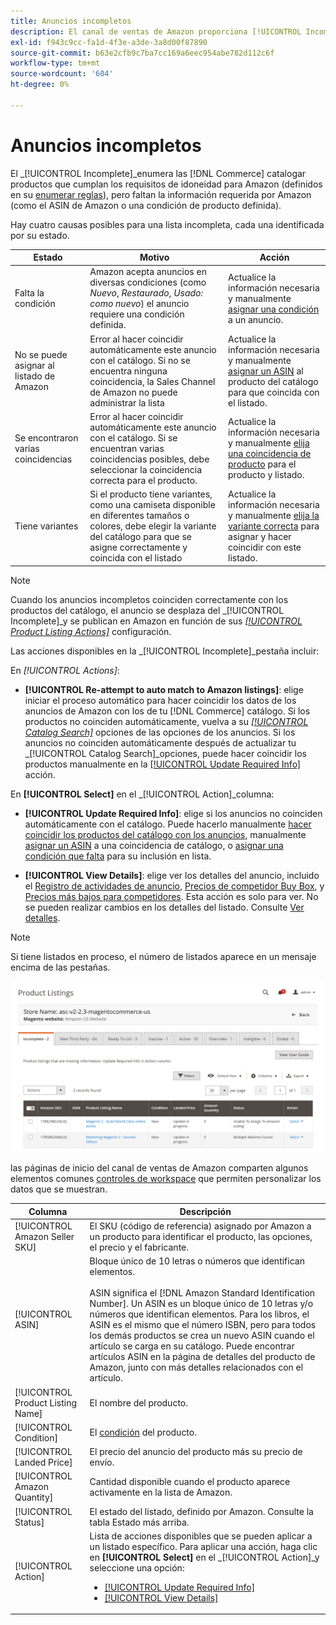 ```yaml
---
title: Anuncios incompletos
description: El canal de ventas de Amazon proporciona [!UICONTROL Incomplete] para ayudarte a identificar y cumplir los requisitos para tus anuncios de Amazon incompletos.
exl-id: f943c9cc-fa1d-4f3e-a3de-3a8d00f87890
source-git-commit: b63e2cfb9c7ba7cc169a6eec954abe782d112c6f
workflow-type: tm+mt
source-wordcount: '604'
ht-degree: 0%

---
```


# Anuncios incompletos

El _[!UICONTROL Incomplete]_enumera las [!DNL Commerce] catalogar productos que cumplan los requisitos de idoneidad para Amazon (definidos en su [enumerar reglas](./listing-rules.md)), pero faltan la información requerida por Amazon (como el ASIN de Amazon o una condición de producto definida).

Hay cuatro causas posibles para una lista incompleta, cada una identificada por su estado.

| Estado | Motivo | Acción |
|--- |--- |--- |
| Falta la condición | Amazon acepta anuncios en diversas condiciones (como _Nuevo_, _Restaurado_, _Usado: como nuevo_) el anuncio requiere una condición definida. | Actualice la información necesaria y manualmente [asignar una condición](./amazon-manually-update-incomplete-listing.md#update-required-info-missing-condition) a un anuncio. |
| No se puede asignar al listado de Amazon | Error al hacer coincidir automáticamente este anuncio con el catálogo. Si no se encuentra ninguna coincidencia, la Sales Channel de Amazon no puede administrar la lista | Actualice la información necesaria y manualmente [asignar un ASIN](./amazon-manually-update-incomplete-listing.md#update-required-info-unable-to-assign-to-amazon-listing) al producto del catálogo para que coincida con el listado. |
| Se encontraron varias coincidencias | Error al hacer coincidir automáticamente este anuncio con el catálogo. Si se encuentran varias coincidencias posibles, debe seleccionar la coincidencia correcta para el producto. | Actualice la información necesaria y manualmente [elija una coincidencia de producto](./amazon-manually-update-incomplete-listing.md#update-required-info-multiple-matches-found) para el producto y listado. |
| Tiene variantes | Si el producto tiene variantes, como una camiseta disponible en diferentes tamaños o colores, debe elegir la variante del catálogo para que se asigne correctamente y coincida con el listado | Actualice la información necesaria y manualmente [elija la variante correcta](./amazon-manually-update-incomplete-listing.md#update-required-info-has-variants) para asignar y hacer coincidir con este listado. |

>[!NOTE]
>Cuando los anuncios incompletos coinciden correctamente con los productos del catálogo, el anuncio se desplaza del _[!UICONTROL Incomplete]_y se publican en Amazon en función de sus [_[!UICONTROL Product Listing Actions]_](./product-listing-actions.md) configuración.

Las acciones disponibles en la _[!UICONTROL Incomplete]_pestaña incluir:

En _[!UICONTROL Actions]_:

- **[!UICONTROL Re-attempt to auto match to Amazon listings]**: elige iniciar el proceso automático para hacer coincidir los datos de los anuncios de Amazon con los de tu [!DNL Commerce] catálogo. Si los productos no coinciden automáticamente, vuelva a su [_[!UICONTROL Catalog Search]_](./catalog-search.md) opciones de las opciones de los anuncios. Si los anuncios no coinciden automáticamente después de actualizar tu _[!UICONTROL Catalog Search]_opciones, puede hacer coincidir los productos manualmente en la [[!UICONTROL Update Required Info]](./amazon-manually-update-incomplete-listing.md#update-required-info-multiple-matches-found) acción.

En **[!UICONTROL Select]** en el _[!UICONTROL Action]_columna:

- **[!UICONTROL Update Required Info]**: elige si los anuncios no coinciden automáticamente con el catálogo. Puede hacerlo manualmente [hacer coincidir los productos del catálogo con los anuncios](./amazon-manually-update-incomplete-listing.md#update-required-info-multiple-matches-found), manualmente [asignar un ASIN](./amazon-manually-update-incomplete-listing.md#update-required-info-unable-to-assign-to-amazon-listing) a una coincidencia de catálogo, o [asignar una condición que falta](./amazon-manually-update-incomplete-listing.md#update-required-info-missing-condition) para su inclusión en lista.

- **[!UICONTROL View Details]**: elige ver los detalles del anuncio, incluido el [Registro de actividades de anuncio](./product-listing-details.md#listing-activity-log), [Precios de competidor Buy Box](./product-listing-details.md#buy-box-competitor-pricing), y [Precios más bajos para competidores](./product-listing-details.md#lowest-competitor-pricing). Esta acción es solo para ver. No se pueden realizar cambios en los detalles del listado. Consulte [Ver detalles](./product-listing-details.md).

>[!NOTE]
>
>Si tiene listados en proceso, el número de listados aparece en un mensaje encima de las pestañas.

![Anuncios de Amazon incompletos](assets/amazon-incomplete-listings.png)

las páginas de inicio del canal de ventas de Amazon comparten algunos elementos comunes [controles de workspace](./workspace-controls.md) que permiten personalizar los datos que se muestran.

| Columna | Descripción |
|--- |--- |
| [!UICONTROL Amazon Seller SKU] | El SKU (código de referencia) asignado por Amazon a un producto para identificar el producto, las opciones, el precio y el fabricante. |
| [!UICONTROL ASIN] | Bloque único de 10 letras o números que identifican elementos.<br><br>ASIN significa el [!DNL Amazon Standard Identification Number]. Un ASIN es un bloque único de 10 letras y/o números que identifican elementos. Para los libros, el ASIN es el mismo que el número ISBN, pero para todos los demás productos se crea un nuevo ASIN cuando el artículo se carga en su catálogo. Puede encontrar artículos ASIN en la página de detalles del producto de Amazon, junto con más detalles relacionados con el artículo. |
| [!UICONTROL Product Listing Name] | El nombre del producto. |
| [!UICONTROL Condition] | El [condición](./product-listing-condition.md) del producto. |
| [!UICONTROL Landed Price] | El precio del anuncio del producto más su precio de envío. |
| [!UICONTROL Amazon Quantity] | Cantidad disponible cuando el producto aparece activamente en la lista de Amazon. |
| [!UICONTROL Status] | El estado del listado, definido por Amazon. Consulte la tabla Estado más arriba. |
| [!UICONTROL Action] | Lista de acciones disponibles que se pueden aplicar a un listado específico. Para aplicar una acción, haga clic en **[!UICONTROL Select]** en el _[!UICONTROL Action]_y seleccione una opción:<ul><li>[[!UICONTROL Update Required Info]](./amazon-manually-update-incomplete-listing.md)</li><li>[[!UICONTROL View Details]](./product-listing-details.md)</li></ul> |
